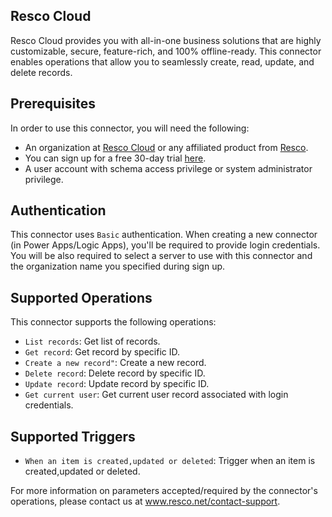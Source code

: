 ## Resco Cloud

Resco Cloud provides you with all-in-one business solutions that are highly customizable, secure, feature-rich, and 100% offline-ready. This connector enables operations that allow you to seamlessly create, read, update, and delete records.

## Prerequisites

In order to use this connector, you will need the following:

* An organization at [Resco Cloud](https://rescocrm.com) or any affiliated product from [Resco](https://www.resco.net/).
* You can sign up for a free 30-day trial [here](https://www.resco.net/request-a-trial/).
* A user account with schema access privilege or system administrator privilege.

## Authentication

This connector uses `Basic` authentication. When creating a new connector (in Power Apps/Logic Apps), you'll be required to provide login credentials.
You will be also required to select a server to use with this connector and the organization name you specified during sign up.

## Supported Operations

This connector supports the following operations:
* `List records`: Get list of records.	
* `Get record`: Get record by specific ID.
* `Create a new record"`: Create a new record.
* `Delete record`: Delete record by specific ID.
* `Update record`: Update record by specific ID.
* `Get current user`: Get current user record associated with login credentials.

## Supported Triggers

* `When an item is created,updated or deleted`: Trigger when an item is created,updated or deleted.
	
For more information on parameters accepted/required by the connector's operations, please contact us at www.resco.net/contact-support.